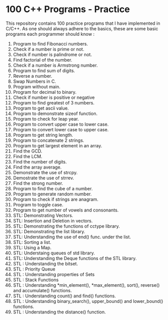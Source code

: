 # **100 C++ Programs - Practice**

This repository contains 100 practice programs that I have implemented in C/C++. As one should always adhere to the basics, these are some basic programs each programmer should know :

1. Program to find Fibonacci numbers.
2. Check if a number is prime or not.
3. Check if number is palindrome or not.
4. Find factorial of the number.
5. Check if a number is Armstrong number.
6. Program to find sum of digits.
7. Reverse a number.
8. Swap Numbers in C.
9. Program without main.
10. Program for decimal to binary.
11. Check if number is positive or negative
12. Program to find greatest of 3 numbers.
13. Program to get ascii value.
14. Program to demonstrate sizeof function.
15. Program to check for leap year.
16. Program to convert upper case to lower case.
17. Program to convert lower case to upper case.
18. Program to get string length.
19. Program to concatenate 2 strings.
20. Program to get largest element in an array.
21. Find the GCD.
22. Find the LCM.
23. Find the number of digits.
24. Find the array average.
25. Demonstrate the use of strcpy.
26. Demostrate the use of strrev.
27. Find the strong number.
28. Program to find the cube of a number.
29. Program to generate random number.
30. Program to check if strings are anagram.
31. Program to toggle case.
32. Program to get number of vowels and consonants.
33. STL: Demonstrating Vectors.
34. STL: Insertion and Deletion in vectors.
35. STL: Demonstrating the functions of cctype library.
36. STL: Demonstrating the list library.
37. STL: Understanding the use of end() func. under the list.
38. STL: Sorting a list.
39. STL: Using a Map.
40. STL: Understaing queues of std library.
41. STL: Understanding the Deque functions of the STL library.
42. STL : Understanding the bitset.
43. STL : Priority Queue
44. STL : Understanding properties of Sets
45. STL : Stack Functions
46. STL : Understanding *min_element(), *max_element(), sort(), reverse() and accumulate() functions. 
47. STL : Understanding count() and find() functions.
48. STL : Understanding binary_search(), upper_bound() and lower_bound() functions.
49. STL : Understanding the distance() function.
